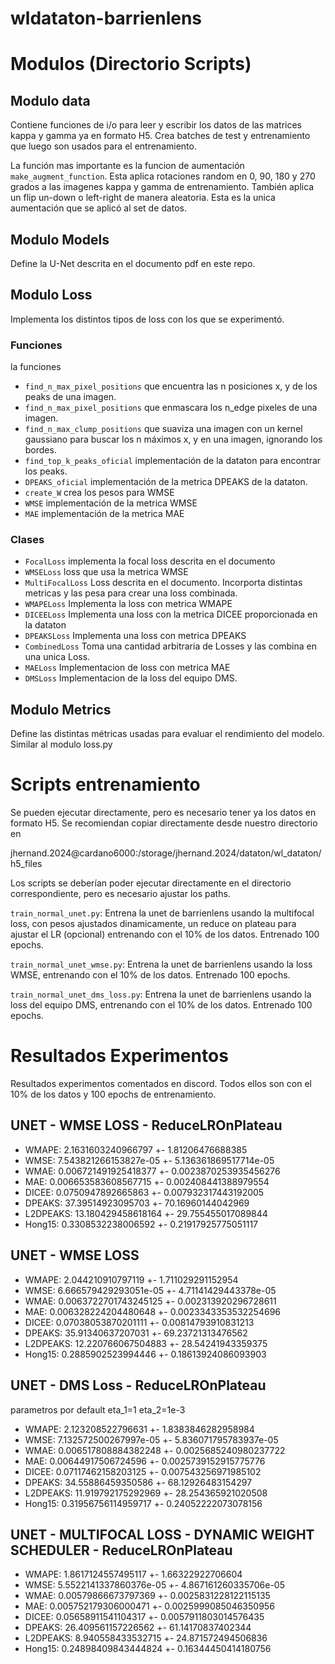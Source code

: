 # wldataton-barrienlens


# Modulos (Directorio Scripts)
## Modulo data

Contiene funciones de i/o para leer y escribir los datos de las matrices kappa y gamma ya en formato H5. Crea batches de test y entrenamiento que luego son usados para el entrenamiento.

La función mas importante es la funcion de aumentación `make_augment_function`. Esta aplica rotaciones random en 0, 90, 180 y 270 grados a las imagenes kappa y gamma de entrenamiento. También aplica un flip un-down o left-right de manera aleatoria. Esta es la unica aumentación que se aplicó al set de datos.

## Modulo Models

Define la U-Net descrita en el documento pdf en este repo.

## Modulo Loss
Implementa los distintos tipos de loss con los que se experimentó.

### Funciones
 la funciones

- `find_n_max_pixel_positions` que encuentra las n posiciones x, y de los peaks de una imagen.
- `find_n_max_pixel_positions` que enmascara los n_edge pixeles de una imagen.
- `find_n_max_clump_positions` que suaviza una imagen con un kernel gaussiano para buscar los n máximos x, y en una imagen, ignorando los bordes.
- `find_top_k_peaks_oficial` implementación de la dataton para encontrar los peaks.
- `DPEAKS_oficial` implementación de la metrica DPEAKS de la dataton.
- `create_W` crea los pesos para WMSE
- `WMSE` implementación de la metrica WMSE
- `MAE` implementación de la metrica MAE

### Clases

- `FocalLoss` implementa la focal loss descrita en el documento
- `WMSELoss` loss que usa la metrica WMSE
- `MultiFocalLoss` Loss descrita en el documento. Incorporta distintas metricas y las pesa para crear una loss combinada.
- `WMAPELoss` Implementa la loss con metrica WMAPE
- `DICEELoss` Implementa una loss con la metrica DICEE proporcionada en la dataton
- `DPEAKSLoss` Implementa una loss con metrica DPEAKS
- `CombinedLoss` Toma una cantidad arbitraria de Losses y las combina en una unica Loss.
- `MAELoss` Implementacion de loss con metrica MAE
- `DMSLoss` Implementacion de la loss del equipo DMS.



## Modulo Metrics

Define las distintas métricas usadas para evaluar el rendimiento del modelo.
Similar al modulo loss.py


# Scripts entrenamiento
Se pueden ejecutar directamente, pero es necesario tener ya los datos en formato H5. Se recomiendan copiar directamente desde nuestro directorio en

jhernand.2024@cardano6000:/storage/jhernand.2024/dataton/wl_dataton/h5_files

Los scripts se deberían poder ejecutar directamente en el directorio correspondiente, pero es necesario ajustar los paths.

`train_normal_unet.py`: Entrena la unet de barrienlens usando la multifocal loss, con pesos ajustados dinamicamente, un reduce on plateau para ajustar el LR (opcional) entrenando con el 10% de los datos. Entrenado 100 epochs.

`train_normal_unet_wmse.py`: Entrena la unet de barrienlens usando la loss WMSE, entrenando con el 10% de los datos. Entrenado 100 epochs.


`train_normal_unet_dms_loss.py`: Entrena la unet de barrienlens usando la loss del equipo DMS, entrenando con el 10% de los datos. Entrenado 100 epochs.




# Resultados Experimentos

Resultados experimentos comentados en discord. Todos ellos son con el 10% de los datos
y 100 epochs de entrenamiento.


## UNET - WMSE LOSS - ReduceLROnPlateau

- WMAPE: 2.1631603240966797 +- 1.81206476688385
- WMSE: 7.543821266153827e-05 +- 5.136361869517714e-05
- WMAE: 0.006721491925418377 +- 0.0023870253935456276
- MAE: 0.006653583608567715 +- 0.002408441388979554
- DICEE: 0.0750947892665863 +- 0.007932317443192005
- DPEAKS: 37.39514923095703 +- 70.16960144042969
- L2DPEAKS: 13.180429458618164 +- 29.755455017089844
- Hong15: 0.3308532238006592 +- 0.21917925775051117

## UNET - WMSE LOSS

- WMAPE: 2.044210910797119 +- 1.711029291152954
- WMSE: 6.666579429293051e-05 +- 4.71141429443378e-05
- WMAE: 0.0063722701743245125 +- 0.002313920296728611
- MAE: 0.006328224204480648 +- 0.0023343353532254696
- DICEE: 0.07038053870201111 +- 0.00814793910831213
- DPEAKS: 35.91340637207031 +- 69.23721313476562
- L2DPEAKS: 12.220766067504883 +- 28.54241943359375
- Hong15: 0.2885902523994446 +- 0.18613924086093903

## UNET - DMS Loss - ReduceLROnPlateau
parametros por default
eta_1=1 eta_2=1e-3

- WMAPE: 2.123208522796631 +- 1.8383846282958984
- WMSE: 7.132572500267997e-05 +- 5.836071795783937e-05
- WMAE: 0.006517808884382248 +- 0.0025685240980237722
- MAE: 0.00644917506724596 +- 0.0025739152915775776
- DICEE: 0.07117462158203125 +- 0.007543256971985102
- DPEAKS: 34.55886459350586 +- 68.12926483154297
- L2DPEAKS: 11.919792175292969 +- 28.254365921020508
- Hong15: 0.31956756114959717 +- 0.24052222073078156


## UNET - MULTIFOCAL LOSS - DYNAMIC WEIGHT SCHEDULER - ReduceLROnPlateau

- WMAPE: 1.8617124557495117 +- 1.66322922706604
- WMSE: 5.5522141337860376e-05 +- 4.867161260335706e-05
- WMAE: 0.00579866673797369 +- 0.0025831228122115135
- MAE: 0.005752179306000471 +- 0.0025999085046350956
- DICEE: 0.05658911541104317 +- 0.0057911803014576435
- DPEAKS: 26.409561157226562 +- 61.14170837402344
- L2DPEAKS: 8.940558433532715 +- 24.871572494506836
- Hong15: 0.24898409843444824 +- 0.16344450414180756


